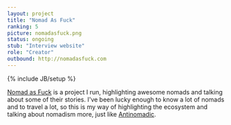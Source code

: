 ```yaml
---
layout: project
title: "Nomad As Fuck"
ranking: 5
picture: nomadasfuck.png
status: ongoing
stub: "Interview website"
role: "Creator"
outbound: http://nomadasfuck.com
---
```

{% include JB/setup %}

[Nomad as Fuck](http://nomadasfuck.com) is a project I run, highlighting awesome nomads and talking about some of their stories. I've been lucky enough to know a lot of nomads and to travel a lot, so this is my way of highlighting the ecosystem and talking about nomadism more, just like [Antinomadic](../antinomadic/).
